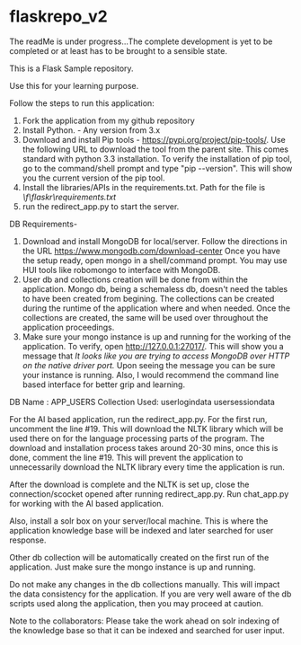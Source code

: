 # flaskrepo_v2

The readMe is under progress...The complete development is yet to be completed or at least has to be brought to a sensible state. 

This is a Flask Sample repository. 

Use this for your learning purpose. 

Follow the steps to run this application:
1. Fork the application from my github repository
2. Install Python. - Any version from 3.x 
3. Download and install Pip tools - https://pypi.org/project/pip-tools/. Use the following URL to download the tool from
    the parent site. This comes standard with python 3.3 installation. To verify the installation of pip tool, go to the
    command/shell prompt and type "pip --version". This will show you the current version of the pip tool.  
4. Install the libraries/APIs in the requirements.txt. Path for the file is _<rootpath>\f\flaskr\requirements.txt_
5. run the redirect_app.py to start the server. 

DB Requirements- 
1. Download and install MongoDB for local/server. Follow the directions in the URL https://www.mongodb.com/download-center 
    Once you have the setup ready, open mongo in a shell/command prompt. You may use HUI tools like robomongo to interface with MongoDB. 
2. User db and collections creation will be done from within the application. Mongo db, being a schemaless db, doesn't 
    need the tables to have been created from begining. The collections can be created during the runtime of the 
    application where and when needed. Once the collections are created, the same will be used over throughout the 
    application proceedings.
3. Make sure your mongo instance is up and running for the working of the application. 
    To verify, open http://127.0.0.1:27017/. This will show you a message that
     _It looks like you are trying to access MongoDB over HTTP on the native driver port._
     Upon seeing the message you can be sure your instance is running. Also, I would recommend the command line based 
     interface for better grip and learning. 

DB Name : APP_USERS
Collection Used:    userlogindata
                    usersessiondata 
                    
For the AI based application, run the redirect_app.py. For the first run, uncomment the line #19. 
This will download the NLTK library which will be used there on for the language processing parts of the program. 
The download and installation process takes around 20-30 mins, once this is done, comment the line #19. This will 
prevent the application to unnecessarily download the NLTK library every time the application is run. 

After the download is complete and the NLTK is set up, close the connection/scocket opened after running redirect_app.py. 
Run chat_app.py for working with the AI based application. 

Also, install a solr box on your server/local machine. This is where the application knowledge base will be indexed and 
later searched for user response. 

Other db collection will be automatically created on the first run of the application. Just make sure the mongo instance
is up and running. 

Do not make any changes in the db collections manually. This will impact the data consistency for the application. If 
you are very well aware of the db scripts used along the application, then you may proceed at caution.   
           
Note to the collaborators: Please take the work ahead on solr indexing of the knowledge base so that it can be indexed 
and searched for user input.                  

